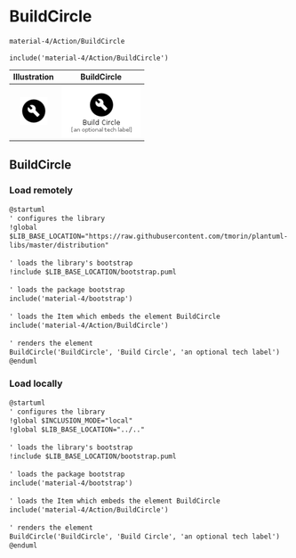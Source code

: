 # BuildCircle


```text
material-4/Action/BuildCircle
```

```text
include('material-4/Action/BuildCircle')
```



| Illustration | BuildCircle |
| :---: | :---: |
| ![illustration for Illustration](../../material-4/Action/BuildCircle.png) | ![illustration for BuildCircle](../../material-4/Action/BuildCircle.Local.png) |




## BuildCircle

### Load remotely
```plantuml
@startuml
' configures the library
!global $LIB_BASE_LOCATION="https://raw.githubusercontent.com/tmorin/plantuml-libs/master/distribution"

' loads the library's bootstrap
!include $LIB_BASE_LOCATION/bootstrap.puml

' loads the package bootstrap
include('material-4/bootstrap')

' loads the Item which embeds the element BuildCircle
include('material-4/Action/BuildCircle')

' renders the element
BuildCircle('BuildCircle', 'Build Circle', 'an optional tech label')
@enduml
```

### Load locally
```plantuml
@startuml
' configures the library
!global $INCLUSION_MODE="local"
!global $LIB_BASE_LOCATION="../.."

' loads the library's bootstrap
!include $LIB_BASE_LOCATION/bootstrap.puml

' loads the package bootstrap
include('material-4/bootstrap')

' loads the Item which embeds the element BuildCircle
include('material-4/Action/BuildCircle')

' renders the element
BuildCircle('BuildCircle', 'Build Circle', 'an optional tech label')
@enduml
```

